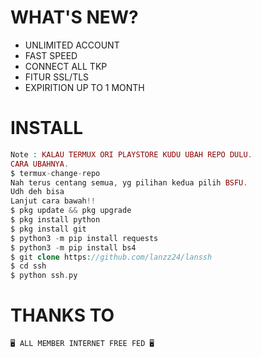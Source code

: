 # WHAT'S NEW?
+ UNLIMITED ACCOUNT
+ FAST SPEED
+ CONNECT ALL TKP
+ FITUR SSL/TLS
+ EXPIRITION UP TO 1 MONTH

# INSTALL
```php
Note : KALAU TERMUX ORI PLAYSTORE KUDU UBAH REPO DULU.
CARA UBAHNYA.
$ termux-change-repo
Nah terus centang semua, yg pilihan kedua pilih BSFU.
Udh deh bisa
Lanjut cara bawah!!
$ pkg update && pkg upgrade
$ pkg install python
$ pkg install git
$ python3 -m pip install requests
$ python3 -m pip install bs4
$ git clone https://github.com/lanzz24/lanssh
$ cd ssh
$ python ssh.py
```
# THANKS TO
```
🖥️ ALL MEMBER INTERNET FREE FED 🖥️
```


